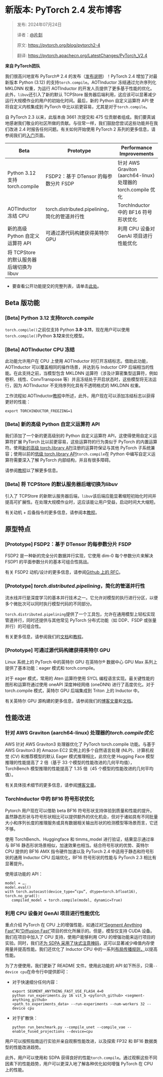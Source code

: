 # 新版本: PyTorch 2.4 发布博客

> 发布: 2024年07月24日
> 
> 译者：[@片刻](https://github.com/jiangzhonglian)
> 
> 原文: <https://pytorch.org/blog/pytorch2-4>
> 
> 翻译: <https://pytorch.apachecn.org/LatestChanges/PyTorch_V2.4>

**来自 PyTorch团队**

我们很高兴地宣布 PyTorch® 2.4 的发布（[发布说明](https://github.com/pytorch/pytorch/releases/tag/v2.4.0)）！PyTorch 2.4 增加了对最新版本 Python (3.12) 的支持`torch.compile`。AOTInductor 冻结通过允许序列化 MKLDNN 权重，为运行 AOTInductor 的开发人员提供了更多基于性能的优化。此外，`libuv`还引入了新的默认 TCPStore 服务器后端利用，这应该可以显著减少运行大规模作业的用户的初始化时间。最后，新的 Python 自定义运算符 API 使将自定义内核集成到 PyTorch 中比以前更容易，尤其是对于`torch.compile`。

自 PyTorch 2.3 以来，此版本由 3661 次提交和 475 位贡献者组成。我们要真诚地感谢我们敬业的社区所做的贡献。与往常一样，我们鼓励您尝试这些功能并在我们改进 2.4 时报告任何问题。有关如何开始使用 PyTorch 2 系列的更多信息，请参阅我们的[入门](https://pytorch.org/get-started/pytorch-2.0/)页面。


| **Beta** | **Prototype** | **Performance Improvements** |
| --- | --- | --- |
| Python 3.12 支持 torch.compile | FSDP2：基于 DTensor 的每参数分片 FSDP | 针对 AWS Graviton (aarch64-linux) 处理器的 torch.compile 优化 |
| AOTInductor 冻结 CPU | torch.distributed.pipelining，简化的管道并行性 | TorchInductor 中的 BF16 符号形状优化 |
| 新的高级 Python 自定义运算符 API | 可通过源代码构建获得英特尔 GPU | 利用 CPU 设备对 GenAI 项目进行性能优化 |
| 将 TCPStore 的默认服务器后端切换为 libuv | | |

* 要查看公开功能提交的完整列表，请单击[此处](https://docs.google.com/spreadsheets/d/1TzGkWuUMF1yTe88adz1dt2mzbIsZLd3PBasy588VWgk/edit?usp=sharing)。

## Beta 版功能

### [Beta] Python 3.12 支持*torch.compile*

`torch.compile()`之前仅支持 Python **3.8-3.11**，现在用户可以使用`torch.compile()`Python **3.12**来优化模型。

### [Beta] AOTInductor CPU 冻结

此功能允许用户在 CPU 上使用 AOTInductor 时打开冻结标志。借助此功能，AOTInductor 可以覆盖相同的操作场景，并达到与 Inductor CPP 后端相当的性能。在此支持之前，当模型包含 MKLDNN 运算符（涉及计算密集型运算符，例如卷积、线性、ConvTranspose 等）并且冻结处于开启状态时，这些模型将无法运行，因为 AOTInductor 不支持序列化具有不透明格式的 MKLDNN 权重。

工作流程如 AOTInductor[教程](https://pytorch.org/docs/main/torch.compiler_aot_inductor.html)中所述，此外，用户现在可以添加冻结标志以获得更好的性能：

```
export TORCHINDUCTOR_FREEZING=1
```

### [Beta] 新的高级 Python 自定义运算符 API

我们添加了一个新的更高级别的 Python 自定义运算符 API，这使得使用自定义运算符扩展 PyTorch 比以前更容易，这些运算符的行为类似于 PyTorch 的内置运算符。使用[新的高级 torch.library API](https://pytorch.org/docs/2.4/library.html#module-torch.library)注册的运算符保证与其他 PyTorch 子系统兼容；使用以前的[低级 torch.library API](https://pytorch.org/docs/2.4/library.html#low-level-apis)`torch.compile`在 Python 中编写自定义运算符需要深入了解 PyTorch 内部结构，并且有很多障碍。

请参阅[教程](https://pytorch.org/tutorials/advanced/python_custom_ops.html)以了解更多信息。

### [Beta] 将 TCPStore 的默认服务器后端切换为*libuv*

引入了 TCPStore 的新默认服务器后端，`libuv`该后端应能显著缩短初始化时间并提高可扩展性。在处理大规模作业时，这应该能让用户受益，启动时间大大缩短。

有关动机 + 后备指令的更多信息，请参阅本[教程](https://pytorch.org/tutorials/intermediate/TCPStore_libuv_backend.html)。

## 原型特点

### [Prototype] FSDP2：基于 DTensor 的每参数分片 FSDP

FSDP2 是一种新的完全分片数据并行实现，它使用 dim-0 每个参数分片来解决 FSDP1 的平面参数分片的基本可组合性挑战。

有关 FSDP2 动机/设计的更多信息，请参阅[Github 上的 RFC](https://github.com/pytorch/pytorch/issues/114299)。

### [Prototype] *torch.distributed.pipelining*，简化的管道并行性

流水线并行是深度学习的基本并行技术之一。它允许对模型的执行进行分区，以便多个微批次可以同时执行模型代码的不同部分。

`torch.distributed.pipelining`提供了一个工具包，允许在通用模型上轻松实现管道并行，同时还提供与其他常见 PyTorch 分布式功能（如 DDP、FSDP 或张量并行）的可组合性。

有关更多信息，请参阅我们的[文档](https://pytorch.org/docs/main/distributed.pipelining.html)和[教程](https://pytorch.org/tutorials/intermediate/pipelining_tutorial.html)。

### [Prototype] 可通过源代码构建获得英特尔 GPU

Linux 系统上的 PyTorch 中的英特尔 GPU 在英特尔® 数据中心 GPU Max 系列上提供了基本功能：eager 模式和 torch.compile。

对于 eager 模式，常用的 Aten 运算符使用 SYCL 编程语言实现。最关键性能的图形和运算符通过使用 oneAPI 深度神经网络 (oneDNN) 进行了高度优化。对于 torch.compile 模式，英特尔 GPU 后端集成到 Triton 上的 Inductor 中。

有关英特尔 GPU 源构建的更多信息，请参阅我们的[博客文章](https://www.intel.com/content/www/us/en/developer/articles/technical/pytorch-2-4-supports-gpus-accelerate-ai-workloads.html?__hstc=132719121.160a0095c0ae27f8c11a42f32744cf07.1739101052423.1739101052423.1739101052423.1&__hssc=132719121.4.1739101052423&__hsfp=2543667465)和[文档](https://pytorch.org/docs/main/notes/get_start_xpu.html)。

## 性能改进

### 针对 AWS Graviton (aarch64-linux) 处理器的*torch.compile优化*

AWS 针对 AWS Graviton3 处理器优化了 PyTorch torch.compile 功能。与基于 AWS Graviton3 的 Amazon EC2 实例上的多个自然语言处理 (NLP)、计算机视觉 (CV) 和推荐模型的默认 Eager 模式推理相比，此优化使 Hugging Face 模型推理的性能提高了 2 倍（基于 33 个模型的性能改进的几何平均值），TorchBench 模型推理的性能提高了 1.35 倍（45 个模型的性能改进的几何平均值）。

有关具体技术细节的更多信息，请参阅[博客文章](https://pytorch.org/blog/accelerated-pytorch-inference/)。

### TorchInductor 中的 BF16 符号形状优化

Pytorch 用户现在可以借助 beta BF16 符号形状支持体验到质量和性能的提升。虽然静态形状与符号形状相比可以提供额外的优化机会，但对于诸如具有不同批量大小和序列长度的推理服务或具有数据相关输出形状的检测模型等场景而言，它还不够。

使用 TorchBench、Huggingface 和 timms_model 进行验证，结果显示通过率与 BF16 静态形状场景相似，加速效果也相当。结合符号形状的优势、英特尔 CPU 提供的 BF16 AMX 指令硬件加速以及 PyTorch 2.4 中适用于静态和符号形状的通用 Inductor CPU 后端优化，BF16 符号形状的性能与 PyTorch 2.3 相比有显著提升。

使用该功能的 API：

```
model = ….
model.eval()
with torch.autocast(device_type=”cpu”, dtype=torch.bfloat16), torch.no_grad():
   compiled_model = torch.compile(model, dynamic=True)
```

### 利用 CPU 设备对 GenAI 项目进行性能优化

重点介绍 PyTorch 在 CPU 上的增强性能，如通过对[“Segment Anything Fast”](https://github.com/pytorch-labs/segment-anything-fast)和[“Diffusion Fast”](https://github.com/huggingface/diffusion-fast)项目的优化所展示的。但是，模型仅支持 CUDA 设备。我们在项目中加入了 CPU 支持，使用户能够利用 CPU 的增强功能来运行项目的实验。同时，我们还[为 SDPA 采用了块式注意掩码](https://github.com/pytorch/pytorch/pull/126961)，这可以显著减少峰值内存使用量并提高性能。我们还优化了 Inductor CPU 中的一系列[布局传播规则，](https://github.com/pytorch/pytorch/pull/126961)以提高性能。

为了方便使用，我们更新了 README 文件。使用此功能的 API 如下所示，只需`--device cpu`在命令行中提供即可：

*   对于快速细分任何内容：
    
    ```
    export SEGMENT_ANYTHING_FAST_USE_FLASH_4=0
    python run_experiments.py 16 vit_b <pytorch_github> <segment-anything_github>
    <path_to_experiments_data> --run-experiments --num-workers 32 --device cpu
    ```
    
*   对于扩散快：
    
    ```
    python run_benchmark.py --compile_unet --compile_vae --enable_fused_projections --device=cpu
    ```
    

用户可以按照指南运行实验并亲自观察性能改进，以及探索 FP32 和 BF16 数据类型的性能改进趋势。

此外，用户可以使用和 SDPA 获得良好的性能`torch.compile`。通过观察这些不同因素下的性能趋势，用户可以更深入地了解各种优化如何增强 PyTorch 在 CPU 上的性能。